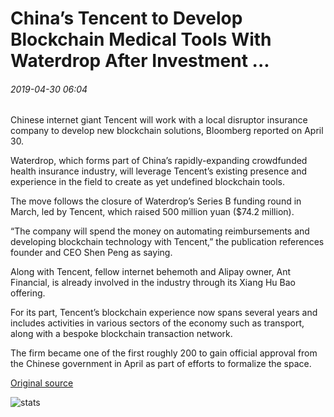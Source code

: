 # China’s Tencent to Develop Blockchain Medical Tools With Waterdrop After Investment ...

###### 2019-04-30 06:04

Chinese internet giant Tencent will work with a local disruptor insurance company to develop new blockchain solutions, Bloomberg reported on April 30.

Waterdrop, which forms part of China’s rapidly-expanding crowdfunded health insurance industry, will leverage Tencent’s existing presence and experience in the field to create as yet undefined blockchain tools.

The move follows the closure of Waterdrop’s Series B funding round in March, led by Tencent, which raised 500 million yuan ($74.2 million).

“The company will spend the money on automating reimbursements and developing blockchain technology with Tencent,” the publication references founder and CEO Shen Peng as saying.

Along with Tencent, fellow internet behemoth and Alipay owner, Ant Financial, is already involved in the industry through its Xiang Hu Bao offering.

For its part, Tencent’s blockchain experience now spans several years and includes activities in various sectors of the economy such as transport, along with a bespoke blockchain transaction network.

The firm became one of the first roughly 200 to gain official approval from the Chinese government in April as part of efforts to formalize the space.

[Original source](https://cointelegraph.com/news/chinas-tencent-to-develop-blockchain-medical-tools-with-waterdrop-after-investment)

![stats](https://c.statcounter.com/11760860/0/a89fa40b/1/ "stats")